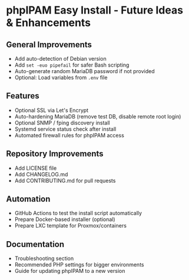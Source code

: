 # phpIPAM Easy Install - Future Ideas & Enhancements

## General Improvements
- Add auto-detection of Debian version
- Add `set -euo pipefail` for safer Bash scripting
- Auto-generate random MariaDB password if not provided
- Optional: Load variables from `.env` file

## Features
- Optional SSL via Let's Encrypt
- Auto-hardening MariaDB (remove test DB, disable remote root login)
- Optional SNMP / fping discovery install
- Systemd service status check after install
- Automated firewall rules for phpIPAM access

## Repository Improvements
- Add LICENSE file
- Add CHANGELOG.md
- Add CONTRIBUTING.md for pull requests

## Automation
- GitHub Actions to test the install script automatically
- Prepare Docker-based installer (optional)
- Prepare LXC template for Proxmox/containers

## Documentation
- Troubleshooting section
- Recommended PHP settings for bigger environments
- Guide for updating phpIPAM to a new version

